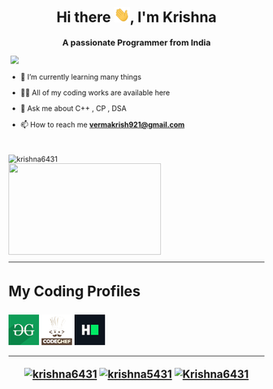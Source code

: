 <h1 align="center">Hi there <img src="https://github.com/krishna6431/krishna6431/blob/main/assets/Hi.gif" height="30px" />, I'm Krishna</h1>
<h3 align="center">A passionate Programmer from India</h3>

<p align="left">
  <img src="https://komarev.com/ghpvc/?username=krishna6431" alt="" />
  <a href="mailto:vermakrish921@gmail.com"><img src='https://img.shields.io/badge/Gmail-mail%20me-red' /></a>
</p>

 
<p align="left">
  
- 🌱 I’m currently learning many things

- 👨‍💻 All of my coding works are available here

- 💬 Ask me about C++ , CP , DSA 

- 📫 How to reach me **vermakrish921@gmail.com**
</p>

<br>
 <p><img align="left" src="https://github-readme-stats.vercel.app/api?username=krishna6431&show_icons=true" alt="krishna6431" /></p> 
 <p> &nbsp; &nbsp; &nbsp; &nbsp; &nbsp; &nbsp; &nbsp; &nbsp; &nbsp; &nbsp; &nbsp; &nbsp; &nbsp; &nbsp; 
  <img align="center" src="https://media.tenor.com/images/dc545e5a0f93c9b2bf1d4f0af54ebbff/tenor.gif" width="300" height="180"></p>


---
<h1>My Coding Profiles<h2>
<a href="https://auth.geeksforgeeks.org/user/krishna_6431/practice/" target="_blank"><img align="center" src="https://github.com/krishna6431/krishna6431/blob/main/icons/gfg.png" alt="krishna6431" height="60" width="60" /></a>
 <a href="https://www.codechef.com/users/mr_krishna" target="_blank"><img align="center" src="https://github.com/krishna6431/krishna6431/blob/main/icons/cc.png" alt="krishna6431" height="60" width="60" /></a>
 <a href="https://www.hackerrank.com/krishna_6431" target="_blank"><img align="center" src="https://github.com/krishna6431/krishna6431/blob/main/icons/hcr.png" alt="krishna6431" height="60" width="60" /></a>

---

<p align="center">
<a href="https://linkedin.com/in/krishna6431" target="_blank"><img align="center" src="https://cdn.jsdelivr.net/npm/simple-icons@3.0.1/icons/linkedin.svg" alt="krishna6431" height="30" width="30" /></a>
<a href="https://stackoverflow.com/users/11139143/krishna6431" target="_blank"><img align="center" src="https://cdn.jsdelivr.net/npm/simple-icons@3.0.1/icons/stackoverflow.svg" alt="krishna5431" height="30" width="30" /></a>
<a href="https://www.youtube.com/channel/UCFQOSjZt3gcsrKSok7klqsQ?view_as=subscriber" target="_blank"><img align="center" src="https://cdn.jsdelivr.net/npm/simple-icons@3.0.1/icons/youtube.svg" alt="Krishna6431" height="30" width="30" /></a>
</p>





